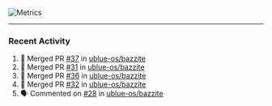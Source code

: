 ![Metrics](https://metrics.lecoq.io/KyleGospo?template=classic&base=header%2C%20activity%2C%20community%2C%20repositories%2C%20metadata&base.indepth=false&base.hireable=false&base.skip=false&config.timezone=America%2FLos_Angeles)

---
### Recent Activity
<!--START_SECTION:activity-->
1. 🎉 Merged PR [#37](https://github.com/ublue-os/bazzite/pull/37) in [ublue-os/bazzite](https://github.com/ublue-os/bazzite)
2. 🎉 Merged PR [#31](https://github.com/ublue-os/bazzite/pull/31) in [ublue-os/bazzite](https://github.com/ublue-os/bazzite)
3. 🎉 Merged PR [#36](https://github.com/ublue-os/bazzite/pull/36) in [ublue-os/bazzite](https://github.com/ublue-os/bazzite)
4. 🎉 Merged PR [#32](https://github.com/ublue-os/bazzite/pull/32) in [ublue-os/bazzite](https://github.com/ublue-os/bazzite)
5. 🗣 Commented on [#28](https://github.com/ublue-os/bazzite/pull/28#issuecomment-1635176337) in [ublue-os/bazzite](https://github.com/ublue-os/bazzite)
<!--END_SECTION:activity-->
